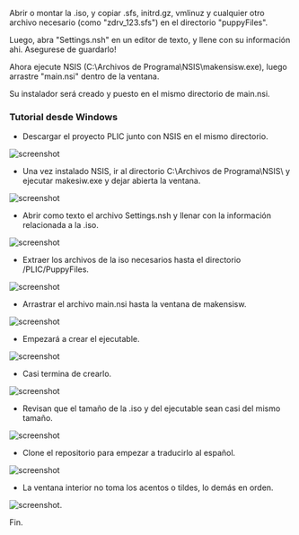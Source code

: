 Abrir o montar la .iso, y copiar .sfs, initrd.gz, vmlinuz y cualquier otro archivo necesario (como "zdrv_123.sfs") en el directorio "puppyFiles".

Luego, abra "Settings.nsh" en un editor de texto, y llene con su información ahi. Asegurese de guardarlo!

Ahora ejecute NSIS (C:\Archivos de Programa\NSIS\makensisw.exe), luego arrastre "main.nsi" dentro de la ventana.

Su instalador será creado y puesto en el mismo directorio de main.nsi.

### Tutorial desde Windows 

- Descargar el proyecto PLIC junto con NSIS en el mismo directorio.

![screenshot](http://s5.postimg.org/65p5yrmav/PLIC1.png)

- Una vez instalado NSIS, ir al directorio C:\Archivos de Programa\NSIS\ y ejecutar makesiw.exe y dejar abierta la ventana.

![screenshot](http://s5.postimg.org/csbtry3zb/PLIC2.png)

- Abrir como texto el archivo Settings.nsh y llenar con la información relacionada a la .iso.

![screenshot](http://s5.postimg.org/a8blk3r1j/PLIC3.png)

- Extraer los archivos de la iso necesarios hasta el directorio /PLIC/PuppyFiles.

![screenshot](http://s5.postimg.org/n4y4e0xif/PLIC4.png)

- Arrastrar el archivo main.nsi hasta la ventana de makensisw. 

![screenshot](http://s5.postimg.org/3pnckx487/PLIC5.png)

- Empezará a crear el ejecutable.

![screenshot](http://s5.postimg.org/luvpl8ecn/PLIC6.png)

- Casi termina de crearlo.

![screenshot](http://s5.postimg.org/hzsbinv6v/PLIC7.png)

- Revisan que el tamaño de la .iso y del ejecutable sean casi del mismo tamaño.

![screenshot](http://s5.postimg.org/b6wk04trb/PLIC8.png)

- Clone el repositorio para empezar a traducirlo al español.

![screenshot](http://s5.postimg.org/60gtbcplz/PLIC9.png)

- La ventana interior no toma los acentos o tildes, lo demás en orden.

![screenshot](http://s5.postimg.org/ngfkqsdyf/PLIC99.png).

 Fin.
